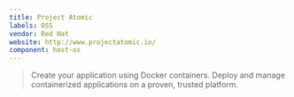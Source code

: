 ```yaml
---
title: Project Atomic
labels: OSS
vendor: Red Hat
website: http://www.projectatomic.io/
component: host-os
---
```

> Create your application using Docker containers. Deploy and manage containerized applications on a proven, trusted platform.
